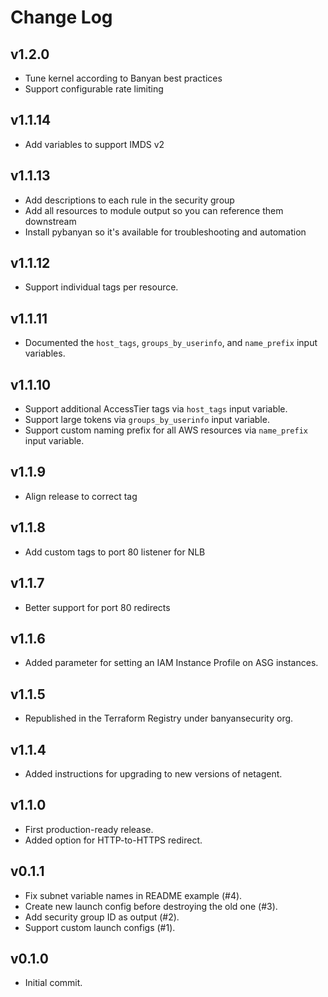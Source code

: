# Change Log

## v1.2.0

* Tune kernel according to Banyan best practices
* Support configurable rate limiting

## v1.1.14

* Add variables to support IMDS v2

## v1.1.13

* Add descriptions to each rule in the security group
* Add all resources to module output so you can reference them downstream
* Install pybanyan so it's available for troubleshooting and automation

## v1.1.12

* Support individual tags per resource.

## v1.1.11

* Documented the `host_tags`, `groups_by_userinfo`, and `name_prefix` input variables.

## v1.1.10

* Support additional AccessTier tags via `host_tags` input variable.
* Support large tokens via `groups_by_userinfo` input variable.
* Support custom naming prefix for all AWS resources via `name_prefix` input variable.

## v1.1.9

* Align release to correct tag

## v1.1.8

* Add custom tags to port 80 listener for NLB

## v1.1.7

* Better support for port 80 redirects

## v1.1.6

* Added parameter for setting an IAM Instance Profile on ASG instances.

## v1.1.5

* Republished in the Terraform Registry under banyansecurity org.

## v1.1.4

* Added instructions for upgrading to new versions of netagent.

## v1.1.0

* First production-ready release.
* Added option for HTTP-to-HTTPS redirect.

## v0.1.1

* Fix subnet variable names in README example (#4).
* Create new launch config before destroying the old one (#3).
* Add security group ID as output (#2).
* Support custom launch configs (#1).

## v0.1.0

* Initial commit.
